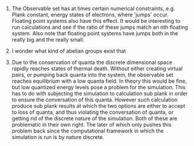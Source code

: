 1. The Observable set has at times certain numerical constraints, e.g. Plank constant, energy states of electrons, where 'jumps' occur. Floating point systems also have this effect. It would be interesting to run calculations and see if the ratio of these jumps match an nth floating system. Also note that floating point systems have jumps both in the really big and the really small.

2. I wonder what kind of abelian groups exist that

3. Due to the conservation of quanta the discrete dimensional space rapidly reaches states of thermal death. Without either creating virtual pairs, or pumping back quanta into the system, the observable set reaches equilibrium with a low quanta field. In theory this would be fine, but low quantized energy levels pose a problem for the simulation. This has to do with subjecting the simulation to calculation sub plank in order to ensure the conversation of this quanta. However such calculation produce sub plank results at which the two options are either to accept to loss of quanta, and thus violating the conversation of quanta, or getting rid of the discrete nature of the simulation. Both of these are problematic in their own right. The later of which only pushes this problem back since the computational framework in which the simulation is run is by nature discrete.
